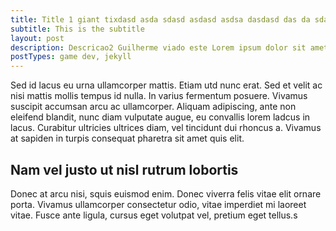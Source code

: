 ```yaml
---
title: Title 1 giant tixdasd asda sdasd asdasd asdsa dasdasd das da sdas dasd asd a dsda ds aasd asdas dasd asdasd as
subtitle: This is the subtitle
layout: post
description: Descricao2 Guilherme viado este Lorem ipsum dolor sit amet, consectetur adipiscing elit. Suspendisse elementum leo non felis porttitor vulputate. Nulla ipsum quam, auctor ut hendrerit quis, tincidunt eu metus. Quisque ipsum tellus, semper a tempus quis, interdum vel magna. Cras a nisl diam, in accumsan augue. Pellentesque varius nibh eu diam tempor rhoncus.
postTypes: game dev, jekyll
---
```


Sed id lacus eu urna ullamcorper mattis. Etiam utd nunc erat. Sed et velit ac nisi mattis mollis tempus id nulla. In varius fermentum posuere. Vivamus suscipit accumsan arcu ac ullamcorper. Aliquam adipiscing, ante non eleifend blandit, nunc diam vulputate augue, eu convallis lorem ladcus in lacus. Curabitur ultricies ultrices diam, vel tincidunt dui rhoncus a. Vivamus at sapiden in turpis consequat pharetra sit amet quis elit.

## Nam vel justo ut nisl rutrum lobortis

Donec at arcu nisi, squis euismod enim. Donec viverra felis vitae elit ornare porta. Vivamus ullamcorper consectetur odio, vitae imperdiet mi laoreet vitae. Fusce ante ligula, cursus eget volutpat vel, pretium eget tellus.s